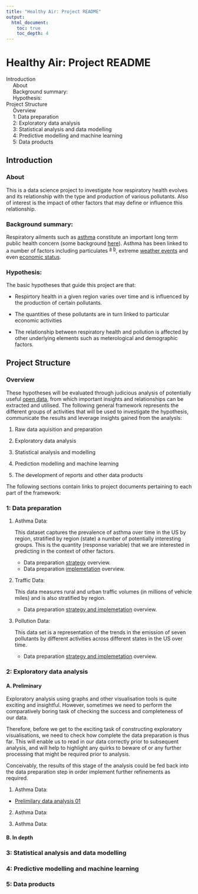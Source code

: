 ```yaml
---
title: "Healthy Air: Project README"
output:
  html_document:
    toc: true
    toc_depth: 4
---
```


<!-- Markdown rendering doesn't produce a nice TOC: harvested it from the HTML version -->
<div class="fluid-row" id="header">
<h1 class="title toc-ignore">Healthy Air: Project README</h1>
</div>

<div id="TOC">
<ul>
<li><a href="#introduction">Introduction</a><ul>
<li><a href="#about">About</a></li>
<li><a href="#background-summary">Background summary:</a></li>
<li><a href="#hypothesis">Hypothesis:</a></li>
</ul></li>
<li><a href="#project-structure">Project Structure</a><ul>
<li><a href="#overview">Overview</a></li>
<li><a href="#1-data-preparation">1: Data preparation</a></li>
<li><a href="#2-exploratory-data-analysis">2: Exploratory data analysis</a></li>
<li><a href="#3-statistical-analysis-and-data-modelling">3: Statistical analysis and data modelling</a></li>
<li><a href="#4-predictive-modelling-and-machine-learning">4: Predictive modelling and machine learning</a></li>
<li><a href="#5-data-products">5: Data products</a></li>
</ul></li>
</ul>
</div>

## Introduction

### About

This is a data science project to investigate how respiratory health evolves and its relationship with the type and production of various pollutants. Also of interest is the impact of other factors that may define or influence this relationship.

### Background summary:

Respiratory ailments such as [asthma](https://en.wikipedia.org/wiki/Asthma) constitute an important long term public health concern (some background [here](https://en.wikipedia.org/wiki/Asthma)). Asthma has been linked to a number of factors including particulates <sup>[a](http://europepmc.org/abstract/med/7492903)</sup> <sup>[b](http://www.tandfonline.com/doi/abs/10.1080/00039896.1993.9938391)</sup>, extreme [weather events](http://www.abc.net.au/news/2016-11-22/two-die-in-thunderstorm-asthma-emergency-in-melbourne/8044558 ) and even [economic status](http://www.tandfonline.com/doi/abs/10.1080/00039896.1967.10664708).

### Hypothesis: 

The basic hypotheses that guide this project are that:

* Respirtory health in a given region varies over time and is influenced by the production of certain pollutants.

* The quantities of these pollutants are in turn linked to particular economic activities

* The relationship between respiratory health and pollution is affected by other underlying elements such as meterological and demographic factors.

## Project Structure

### Overview

These hypotheses will be evaluated through judicious analysis of potentially useful [open data](https://en.wikipedia.org/wiki/Open_data), from which important insights and relationships can be extracted and utilised. The following general framework represents the different groups of activities that will be used to investigate the hypothesis, communicate the results and leverage insights gained from the analysls:

<!-- as section nav -->

1. Raw data aquisition and preparation

2. Exploratory data analysis

3. Statistical analysis and modelling

4. Prediction modelling and machine learning

5. The development of reports and other data products

The following sections contain links to project documents pertaining to each part of the framework:

### 1: Data preparation

1. Asthma Data:

    This dataset captures the prevalence of asthma over time in the US by region, stratified by region (state) a number of potentially interesting groups. This is the quantity (response variable) that we are interested in predicting in the context of other factors.

    * Data preparation [strategy](https://github.com/drbulu/healthyAir_DSc_proj/blob/master/01_Data_Prep/asthma_data_source_prep_01.Rmd) overview.
    * Data preparation [implemetation](https://github.com/drbulu/healthyAir_DSc_proj/blob/master/01_Data_Prep/asthma_data_source_prep_02.Rmd) overview.

2. Traffic Data:

    This data measures rural and urban traffic volumes (in millions of vehicle miles) and is also stratified by region.

    * Data preparation [strategy and implemetation](https://github.com/drbulu/healthyAir_DSc_proj/blob/master/01_Data_Prep/traffic_data_source_prep_01.Rmd) overview.

3. Pollution Data:

    This data set is a representation of the trends in the emission of seven pollutants by different activities across different states in the US over time.

    * Data preparation [strategy and implemetation](https://github.com/drbulu/healthyAir_DSc_proj/blob/master/01_Data_Prep/pollution_data_source_prep_01.Rmd) overview.

### 2: Exploratory data analysis

#### A. Preliminary
Exploratory analysis using graphs and other visualisation tools is quite exciting and insightful. However, sometimes we need to perform the comparatively boring task of checking the success and completeness of our data. 

Therefore, before we get to the exciting task of constructing exploratory visualisations, we need to check how complete the data preparation is thus far. This will enable us to read in our data correctly prior to subsequent analysis, and will help to highlight any quirks to beware of or any further processing that might be required prior to analysis.

Conceivably, the results of this stage of the analysis could be fed back into the data preparation step in order implement further refinements as required.

1. Asthma Data:

* [Prelimilary data analysis 01](https://github.com/drbulu/healthyAir_DSc_proj/blob/master/02_Exploratory_Analysis/asthma-prelim_data_exploration-01.Rmd)

2. Asthma Data:


3. Asthma Data:


#### B. In depth


### 3: Statistical analysis and data modelling



### 4: Predictive modelling and machine learning



### 5: Data products


